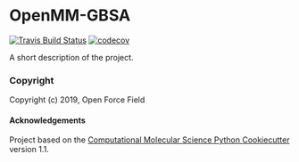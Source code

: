 OpenMM-GBSA
==============================
[//]: # (Badges)
[![Travis Build Status](https://travis-ci.org/REPLACE_WITH_OWNER_ACCOUNT/OpenMM-GBSA.svg?branch=master)](https://travis-ci.org/REPLACE_WITH_OWNER_ACCOUNT/OpenMM-GBSA)
[![codecov](https://codecov.io/gh/REPLACE_WITH_OWNER_ACCOUNT/OpenMM-GBSA/branch/master/graph/badge.svg)](https://codecov.io/gh/REPLACE_WITH_OWNER_ACCOUNT/OpenMM-GBSA/branch/master)

A short description of the project.

### Copyright

Copyright (c) 2019, Open Force Field


#### Acknowledgements
 
Project based on the 
[Computational Molecular Science Python Cookiecutter](https://github.com/molssi/cookiecutter-cms) version 1.1.
